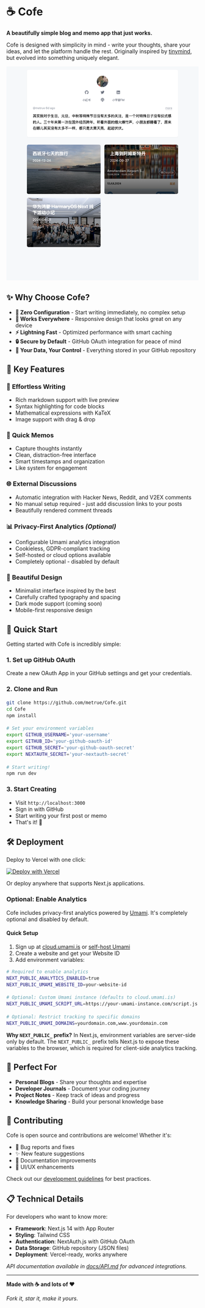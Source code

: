 # ☕ Cofe

**A beautifully simple blog and memo app that just works.**

Cofe is designed with simplicity in mind - write your thoughts, share your ideas, and let the platform handle the rest. Originally inspired by [tinymind](https://github.com/mazzzystar/tinymind), but evolved into something uniquely elegant.

![Cofe App Screenshot](https://github.com/metrue/cofe/blob/main/data/assets/images/Cofe-app.png?raw=true)

## ✨ Why Choose Cofe?

- **🎯 Zero Configuration** - Start writing immediately, no complex setup
- **📱 Works Everywhere** - Responsive design that looks great on any device  
- **⚡ Lightning Fast** - Optimized performance with smart caching
- **🔒 Secure by Default** - GitHub OAuth integration for peace of mind
- **💾 Your Data, Your Control** - Everything stored in your GitHub repository

## 🌟 Key Features

### 📝 **Effortless Writing**
- Rich markdown support with live preview
- Syntax highlighting for code blocks
- Mathematical expressions with KaTeX
- Image support with drag & drop

### 💭 **Quick Memos**  
- Capture thoughts instantly
- Clean, distraction-free interface
- Smart timestamps and organization
- Like system for engagement

### 🌐 **External Discussions**
- Automatic integration with Hacker News, Reddit, and V2EX comments
- No manual setup required - just add discussion links to your posts
- Beautifully rendered comment threads

### 📊 **Privacy-First Analytics** *(Optional)*
- Configurable Umami analytics integration
- Cookieless, GDPR-compliant tracking
- Self-hosted or cloud options available
- Completely optional - disabled by default

### 🎨 **Beautiful Design**
- Minimalist interface inspired by the best
- Carefully crafted typography and spacing
- Dark mode support (coming soon)
- Mobile-first responsive design

## 🚀 Quick Start

Getting started with Cofe is incredibly simple:

### 1. **Set up GitHub OAuth**
Create a new OAuth App in your GitHub settings and get your credentials.

### 2. **Clone and Run**
```bash
git clone https://github.com/metrue/Cofe.git
cd Cofe
npm install

# Set your environment variables
export GITHUB_USERNAME='your-username'
export GITHUB_ID='your-github-oauth-id'  
export GITHUB_SECRET='your-github-oauth-secret'
export NEXTAUTH_SECRET='your-nextauth-secret'

# Start writing!
npm run dev
```

### 3. **Start Creating**
- Visit `http://localhost:3000` 
- Sign in with GitHub
- Start writing your first post or memo
- That's it! 🎉

## 🛠️ Deployment

Deploy to Vercel with one click:

[![Deploy with Vercel](https://vercel.com/button)](https://vercel.com/new/clone?repository-url=https://github.com/metrue/Cofe)

Or deploy anywhere that supports Next.js applications.

### Optional: Enable Analytics

Cofe includes privacy-first analytics powered by [Umami](https://umami.is). It's completely optional and disabled by default.

#### Quick Setup
1. Sign up at [cloud.umami.is](https://cloud.umami.is) or [self-host Umami](https://umami.is/docs)
2. Create a website and get your Website ID
3. Add environment variables:

```bash
# Required to enable analytics
NEXT_PUBLIC_ANALYTICS_ENABLED=true
NEXT_PUBLIC_UMAMI_WEBSITE_ID=your-website-id

# Optional: Custom Umami instance (defaults to cloud.umami.is)
NEXT_PUBLIC_UMAMI_SCRIPT_URL=https://your-umami-instance.com/script.js

# Optional: Restrict tracking to specific domains
NEXT_PUBLIC_UMAMI_DOMAINS=yourdomain.com,www.yourdomain.com
```

**Why `NEXT_PUBLIC_` prefix?** In Next.js, environment variables are server-side only by default. The `NEXT_PUBLIC_` prefix tells Next.js to expose these variables to the browser, which is required for client-side analytics tracking.

## 🎯 Perfect For

- **Personal Blogs** - Share your thoughts and expertise
- **Developer Journals** - Document your coding journey  
- **Project Notes** - Keep track of ideas and progress
- **Knowledge Sharing** - Build your personal knowledge base

## 🤝 Contributing

Cofe is open source and contributions are welcome! Whether it's:
- 🐛 Bug reports and fixes
- ✨ New feature suggestions  
- 📝 Documentation improvements
- 🎨 UI/UX enhancements

Check out our [development guidelines](./CLAUDE.md) for best practices.

## 📋 Technical Details

For developers who want to know more:
- **Framework**: Next.js 14 with App Router
- **Styling**: Tailwind CSS
- **Authentication**: NextAuth.js with GitHub OAuth
- **Data Storage**: GitHub repository (JSON files)
- **Deployment**: Vercel-ready, works anywhere

*API documentation available in [docs/API.md](./docs/API.md) for advanced integrations.*

---

**Made with ☕ and lots of ❤️**

*Fork it, star it, make it yours.*